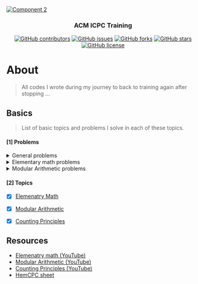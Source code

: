 <p align="center">
  <a href="https://github.com/AbdallahHemdan/CP__Training" rel="noopener">
    
  ![Component 2](https://user-images.githubusercontent.com/40190772/87728748-033bf580-c7c4-11ea-8556-de70424932e3.png)
  
  </a>
</p>

<h3 align="center">ACM ICPC Training</h3>
<div align="center">

[![GitHub contributors](https://img.shields.io/github/contributors/AbdallahHemdan/CP__Training)](https://github.com/AbdallahHemdan/CP__Training/contributors)
[![GitHub issues](https://img.shields.io/github/issues/AbdallahHemdan/CP__Training)](https://github.com/AbdallahHemdan/CP__Training/issues)
[![GitHub forks](https://img.shields.io/github/forks/AbdallahHemdan/CP__Training)](https://github.com/AbdallahHemdan/CP__Training/network)
[![GitHub stars](https://img.shields.io/github/stars/AbdallahHemdan/CP__Training)](https://github.com/AbdallahHemdan/CP__Training/stargazers)
[![GitHub license](https://img.shields.io/github/license/AbdallahHemdan/CP__Training)](https://github.com/AbdallahHemdan/CP__Training/blob/master/LICENSE)


</div>


# About
> All codes I wrote during my journey to back to training again after stopping ...


## Basics 
> List of basic topics and problems I solve in each of these topics.

#### [1] Problems

<details>
  <summary>General problems</summary>

  - [x] CF677-D2-A
  - [x] CF734-D2-A
  - [x] CF791-D2-A
  - [x] CF231-D2-A
  - [x] CF263-D2-A
  - [x] CF405-D2-A
  - [x] CF112-D2-A
  - [x] CF236-D2-A
  - [x] CF59-D2-A
  - [x] CF344-D2-A
  - [x] CF381-D2-A
  - [x] CF266-D2-A
  - [x] CF427-D2-A
  - [x] CF431-D2-A
  
</details> 

<details>
  <summary>Elementary math problems</summary>

  - [x] CF731-D2-A
  - [x] CF268-D2-A
  - [x] CF732-D2-A
  - [x] CF228-D2-A
  - [x] CF265-D2-A
  - [x] CF9-D2-A
  - [x] CF294-D2-A
  - [x] CF709-D2-A
  - [x] CF799-D2-A
  - [x] CF443-D2-A
  - [x] CF71-D2-A
  - [x] CF686-D2-A
  - [x] CF339-D2-A
  - [x] CF490-D2-A
  - [x] CF770-D2-A
</details> 

<details>
  <summary>Modular Arithmetic problems</summary>
    
  - [x] UVA 10110
  - [x] UVA 10106
  - [x] UVA 408
  - [x] UVA 11231
  - [x] CF136-D2-A
  - [x] CF567-D2-A
  - [x] CF766-D2-A
  - [x] CF767-D2-A
  - [x] CF768-D2-A
  - [x] CF520-D2-A
  - [x] CF160-D2-A
  - [x] CF474-D2-A

</details> 

#### [2] Topics

- [x] [Elemenatry Math](https://github.com/AbdallahHemdan/CP__Training/blob/master/1.%20NOTES__Elementary__Math.md)
- [x] [Modular Arithmetic](https://github.com/AbdallahHemdan/CP__Training/blob/master/2.%20NOTES__Modular__Arithmetic.md)
- [x] [Counting Principles](https://github.com/AbdallahHemdan/CP__Training/blob/master/math__utilities/3.%20counting__notes.md)


## Resources

- [Elemenatry math (YouTube)](https://www.youtube.com/watch?v=Syx2qDjj7TE)
- [Modular Arithmetic (YouTube)](https://www.youtube.com/watch?v=9sqvjnvuLtY)
- [Counting Principles (YouTube)](https://www.youtube.com/watch?v=sr6WgCLcgVM)
- [HemCPC sheet](https://docs.google.com/spreadsheets/d/1FmiQ8iC8-Lsmz7wBvX2uqTDpqkmHOrSBMumYh2et0ZY/edit#gid=1160016643)
